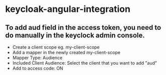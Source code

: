 # keycloak-angular-integration

## To add aud field in the access token, you need to do manually in the keyclock admin console.

- Create a client scope eg. my-client-scope
- Add a mapper in the newly created my-client-scope
- Mapper Type: Audience
- Included Client Audience: Select the client that you want to add "aud"
- Add to access code: ON

